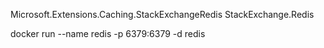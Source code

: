 Microsoft.Extensions.Caching.StackExchangeRedis
StackExchange.Redis

docker run --name redis -p 6379:6379 -d redis